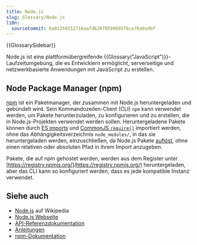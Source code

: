 ```yaml
---
title: Node.js
slug: Glossary/Node.js
l10n:
  sourceCommit: 6a01359152716aafd62878599603f6ce76a9a9bf
---
```


{{GlossarySidebar}}

Node.js ist eine plattformübergreifende {{Glossary("JavaScript")}}-Laufzeitumgebung, die es Entwicklern ermöglicht, serverseitige und netzwerkbasierte Anwendungen mit JavaScript zu erstellen.

## Node Package Manager (npm)

[npm](https://www.npmjs.com/) ist ein Paketmanager, der zusammen mit Node.js heruntergeladen und gebündelt wird. Sein Kommandozeilen-Client (CLI) `npm` kann verwendet werden, um Pakete herunterzuladen, zu konfigurieren und zu erstellen, die in Node.js-Projekten verwendet werden sollen. Heruntergeladene Pakete können durch [ES imports](/de/docs/Web/JavaScript/Reference/Statements/import) und [CommonJS `require()`](https://en.wikipedia.org/wiki/CommonJS) importiert werden, ohne das Abhängigkeitsverzeichnis `node_modules/`, in das sie heruntergeladen werden, einzuschließen, da Node.js Pakete [auflöst](https://nodejs.org/api/modules.html#loading-from-node_modules-folders), ohne einen relativen oder absoluten Pfad in ihrem Import anzugeben.

Pakete, die auf npm gehostet werden, werden aus dem Register unter [https://registry.npmjs.org/](https://registry.npmjs.org/) heruntergeladen, aber das CLI kann so konfiguriert werden, dass es jede kompatible Instanz verwendet.

## Siehe auch

- [Node.js](https://en.wikipedia.org/wiki/Node.js) auf Wikipedia
- [Node.js Webseite](https://nodejs.org/)
- [API-Referenzdokumentation](https://nodejs.org/api/)
- [Anleitungen](https://nodejs.org/en/learn/getting-started/introduction-to-nodejs)
- [npm-Dokumentation](https://docs.npmjs.com/)
